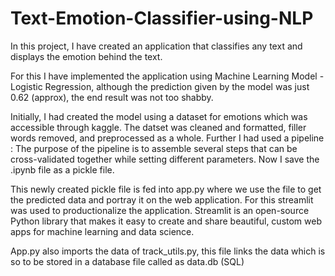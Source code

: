 # Text-Emotion-Classifier-using-NLP

In this project, I have created an application that classifies any text and displays the emotion behind the text.



For this I have implemented the application using Machine Learning Model - Logistic Regression, although the prediction given by the model was just 0.62 (approx), the end result was not too shabby.

Initially, I had created the model using a dataset for emotions which was accessible through kaggle. The datset was cleaned and formatted, filler words removed, and preprocessed as a whole. Further I had used a pipeline : The purpose of the pipeline is to assemble several steps that can be cross-validated together while setting different parameters. Now I save the .ipynb file as a pickle file.

This newly created pickle file is fed into app.py where we use the file to get the predicted data and portray it on the web application. For this streamlit was used to productionalize the application. Streamlit is an open-source Python library that makes it easy to create and share beautiful, custom web apps for machine learning and data science.

App.py also imports the data of track_utils.py, this file links the data which is so to be stored in a database file called as data.db (SQL)
